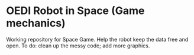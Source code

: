# OEDI Robot in Space (Game mechanics)
Working repository for Space Game. Help the robot keep the data free and open.
To do: clean up the messy code; add more graphics.  
